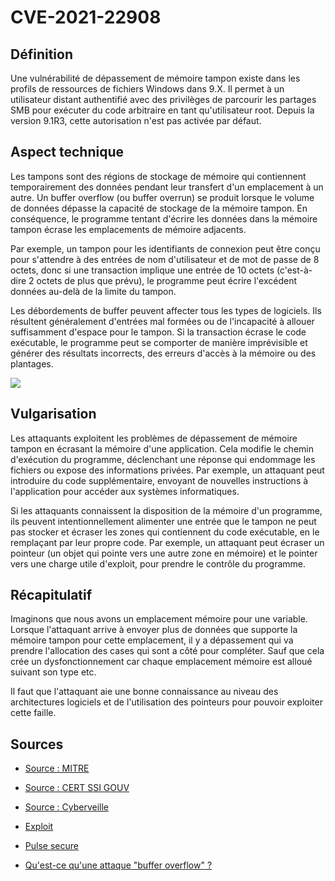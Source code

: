 # CVE-2021-22908

## Définition

Une vulnérabilité de dépassement de mémoire tampon existe dans les profils de ressources de fichiers Windows dans 9.X. Il permet à un utilisateur distant authentifié avec des privilèges de parcourir les partages SMB pour exécuter du code arbitraire en tant qu'utilisateur root. Depuis la version 9.1R3, cette autorisation n'est pas activée par défaut.

## Aspect technique

Les tampons sont des régions de stockage de mémoire qui contiennent temporairement des données pendant leur transfert d'un emplacement à un autre. Un buffer overflow (ou buffer overrun) se produit lorsque le volume de données dépasse la capacité de stockage de la mémoire tampon. En conséquence, le programme tentant d'écrire les données dans la mémoire tampon écrase les emplacements de mémoire adjacents.

Par exemple, un tampon pour les identifiants de connexion peut être conçu pour s'attendre à des entrées de nom d'utilisateur et de mot de passe de 8 octets, donc si une transaction implique une entrée de 10 octets (c'est-à-dire 2 octets de plus que prévu), le programme peut écrire l'excédent données au-delà de la limite du tampon.

Les débordements de buffer peuvent affecter tous les types de logiciels. Ils résultent généralement d'entrées mal formées ou de l'incapacité à allouer suffisamment d'espace pour le tampon. Si la transaction écrase le code exécutable, le programme peut se comporter de manière imprévisible et générer des résultats incorrects, des erreurs d'accès à la mémoire ou des plantages.

<img src="https://www.imperva.com/learn/wp-content/uploads/sites/13/2018/01/buffer-overflow.png">

## Vulgarisation

Les attaquants exploitent les problèmes de dépassement de mémoire tampon en écrasant la mémoire d'une application. Cela modifie le chemin d'exécution du programme, déclenchant une réponse qui endommage les fichiers ou expose des informations privées. Par exemple, un attaquant peut introduire du code supplémentaire, envoyant de nouvelles instructions à l'application pour accéder aux systèmes informatiques.

Si les attaquants connaissent la disposition de la mémoire d'un programme, ils peuvent intentionnellement alimenter une entrée que le tampon ne peut pas stocker et écraser les zones qui contiennent du code exécutable, en le remplaçant par leur propre code. Par exemple, un attaquant peut écraser un pointeur (un objet qui pointe vers une autre zone en mémoire) et le pointer vers une charge utile d'exploit, pour prendre le contrôle du programme.

## Récapitulatif

Imaginons que nous avons un emplacement mémoire pour une variable. Lorsque l'attaquant arrive à envoyer plus de données que supporte la mémoire tampon pour cette emplacement, il y a dépassement qui va prendre l'allocation des cases qui sont a côté pour compléter. Sauf que cela crée un dysfonctionnement car chaque emplacement mémoire est alloué suivant son type etc.

Il faut que l'attaquant aie une bonne connaissance au niveau des architectures logiciels et de l'utilisation des pointeurs pour pouvoir exploiter cette faille.

## Sources 

- <a href="https://cve.mitre.org/cgi-bin/cvename.cgi?name=CVE-2021-22908"> Source : MITRE </a>

- <a href="https://www.cert.ssi.gouv.fr/actualite/CERTFR-2021-ACT-021/"> Source : CERT SSI GOUV </a>

- <a href="https://www.cyberveille-sante.gouv.fr/cyberveille/2548-vulnerabilite-dans-pulse-connect-secure-2021-05-18"> Source : Cyberveille </a>

- <a href="https://github.com/CERTCC/PoC-Exploits/blob/master/cve-2021-22908/cve-2021-22908.py"> Exploit </a>


- <a href="https://kb.pulsesecure.net/articles/Pulse_Security_Advisories/SA44800/"> Pulse secure </a>

- <a href="https://www.imperva.com/learn/application-security/buffer-overflow/"> Qu'est-ce qu'une attaque "buffer overflow" ? </a>